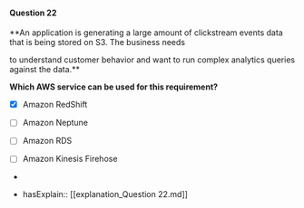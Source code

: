#### Question  22


**An application is generating a large amount of clickstream events data that is being stored on S3. The business needs

to understand customer behavior and want to run complex analytics queries against the data.**


**Which AWS service can be used for this requirement?**


- [x] Amazon RedShift


- [ ] Amazon Neptune


- [ ] Amazon RDS


- [ ] Amazon Kinesis Firehose


*

- hasExplain:: [[explanation_Question  22.md]]
